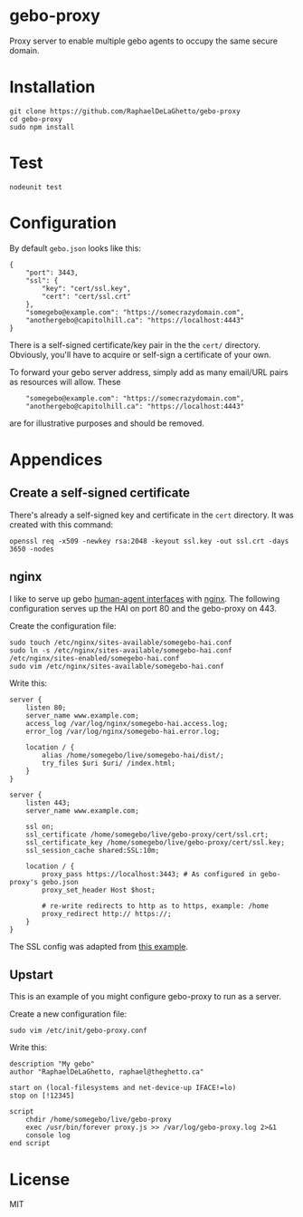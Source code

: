# gebo-proxy

Proxy server to enable multiple gebo agents to occupy the same secure domain.

# Installation

```
git clone https://github.com/RaphaelDeLaGhetto/gebo-proxy
cd gebo-proxy
sudo npm install
```

# Test

```
nodeunit test
```

# Configuration

By default `gebo.json` looks like this:

```
{
    "port": 3443,
    "ssl": {
        "key": "cert/ssl.key",
        "cert": "cert/ssl.crt"
    },
    "somegebo@example.com": "https://somecrazydomain.com",
    "anothergebo@capitolhill.ca": "https://localhost:4443"
}
```

There is a self-signed certificate/key pair in the the `cert/` directory. Obviously, you'll have to acquire or self-sign a certificate of your own.

To forward your gebo server address, simply add as many email/URL pairs as resources will allow. These 

```
    "somegebo@example.com": "https://somecrazydomain.com",
    "anothergebo@capitolhill.ca": "https://localhost:4443"
```

are for illustrative purposes and should be removed.

# Appendices

## Create a self-signed certificate

There's already a self-signed key and certificate in the `cert` directory. It was created with this command:

```
openssl req -x509 -newkey rsa:2048 -keyout ssl.key -out ssl.crt -days 3650 -nodes
```

## nginx

I like to serve up gebo [human-agent interfaces](https://github.com/RaphaelDeLaGhetto/grunt-init-gebo-react-hai)
with [nginx](http://nginx.org/). The following configuration serves up the HAI on port 80 and the gebo-proxy on 
443.

Create the configuration file:

```
sudo touch /etc/nginx/sites-available/somegebo-hai.conf
sudo ln -s /etc/nginx/sites-available/somegebo-hai.conf /etc/nginx/sites-enabled/somegebo-hai.conf
sudo vim /etc/nginx/sites-available/somegebo-hai.conf
```
Write this:

```
server {
    listen 80;
    server_name www.example.com;
    access_log /var/log/nginx/somegebo-hai.access.log;
    error_log /var/log/nginx/somegebo-hai.error.log;

    location / {
        alias /home/somegebo/live/somegebo-hai/dist/;
        try_files $uri $uri/ /index.html;
    }
}

server {
    listen 443;
    server_name www.example.com;

    ssl on;
    ssl_certificate /home/somegebo/live/gebo-proxy/cert/ssl.crt;
    ssl_certificate_key /home/somegebo/live/gebo-proxy/cert/ssl.key;
    ssl_session_cache shared:SSL:10m;

    location / {
        proxy_pass https://localhost:3443; # As configured in gebo-proxy's gebo.json
        proxy_set_header Host $host;

        # re-write redirects to http as to https, example: /home
        proxy_redirect http:// https://;
    }
}
```

The SSL config was adapted from [this example](http://chase-seibert.github.io/blog/2011/12/21/nginx-ssl-reverse-proxy-tutorial.html).

## Upstart

This is an example of you might configure gebo-proxy to run as a server.

Create a new configuration file:

```
sudo vim /etc/init/gebo-proxy.conf
```

Write this:

```
description "My gebo"
author "RaphaelDeLaGhetto, raphael@theghetto.ca"

start on (local-filesystems and net-device-up IFACE!=lo)
stop on [!12345]

script
    chdir /home/somegebo/live/gebo-proxy
    exec /usr/bin/forever proxy.js >> /var/log/gebo-proxy.log 2>&1
    console log
end script
```

# License

MIT


